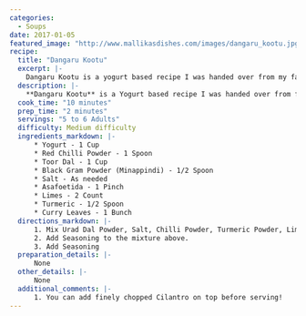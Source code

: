 ```yaml
--- 
categories: 
  - Soups
date: 2017-01-05
featured_image: "http://www.mallikasdishes.com/images/dangaru_kootu.jpg"
recipe:
  title: "Dangaru Kootu"
  excerpt: |-
    Dangaru Kootu is a yogurt based recipe I was handed over from my family. It is high in protein, and has a distinctive taste to it. It is usually served with Rotis/Chapathis as a side dish.
  description: |-
    **Dangaru Kootu** is a Yogurt based recipe I was handed over from family members. It high in protein, and has a good distinctive taste to it. It is usually served with Rotis/Chapathis. It has a bit sourness and spicy taste to it, and is a bit sticky compared to other yogurt based dishes due to the addition of Urad Dal Powder.
  cook_time: "10 minutes"
  prep_time: "2 minutes"
  servings: "5 to 6 Adults"
  difficulty: Medium difficulty
  ingredients_markdown: |-
      * Yogurt - 1 Cup
      * Red Chilli Powder - 1 Spoon
      * Toor Dal - 1 Cup
      * Black Gram Powder (Minappindi) - 1/2 Spoon
      * Salt - As needed
      * Asafoetida - 1 Pinch
      * Limes - 2 Count
      * Turmeric - 1/2 Spoon
      * Curry Leaves - 1 Bunch
  directions_markdown: |-
      1. Mix Urad Dal Powder, Salt, Chilli Powder, Turmeric Powder, Lime juice and Yogurt well.
      2. Add Seasoning to the mixture above.
      3. Add Seasoning
  preparation_details: |-
      None
  other_details: |-
      None
  additional_comments: |-
      1. You can add finely chopped Cilantro on top before serving!
---
```

